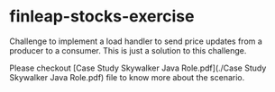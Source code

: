 # finleap-stocks-exercise
Challenge to implement a load handler to send price updates from a producer to a consumer.
This is just a solution to this challenge.

Please checkout [Case Study Skywalker Java Role.pdf](./Case Study Skywalker Java Role.pdf) file to know more about the scenario.
